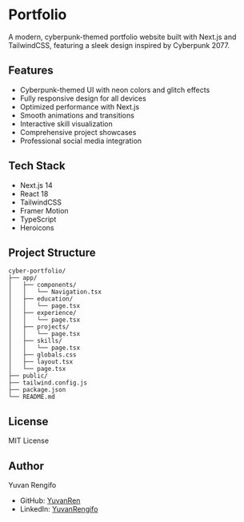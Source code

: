 # Portfolio

A modern, cyberpunk-themed portfolio website built with Next.js and TailwindCSS, featuring a sleek design inspired by Cyberpunk 2077.

## Features

- Cyberpunk-themed UI with neon colors and glitch effects
- Fully responsive design for all devices
- Optimized performance with Next.js
- Smooth animations and transitions
- Interactive skill visualization
- Comprehensive project showcases
- Professional social media integration

## Tech Stack

- Next.js 14
- React 18
- TailwindCSS
- Framer Motion
- TypeScript
- Heroicons

## Project Structure

```
cyber-portfolio/
├── app/
│   ├── components/
│   │   └── Navigation.tsx
│   ├── education/
│   │   └── page.tsx
│   ├── experience/
│   │   └── page.tsx
│   ├── projects/
│   │   └── page.tsx
│   ├── skills/
│   │   └── page.tsx
│   ├── globals.css
│   ├── layout.tsx
│   └── page.tsx
├── public/
├── tailwind.config.js
├── package.json
└── README.md
```

## License

MIT License 

## Author

Yuvan Rengifo
- GitHub: [YuvanRen](https://github.com/YuvanRen)
- LinkedIn: [YuvanRengifo](https://www.linkedin.com/in/yuvan-rengifo-178925256/) 
